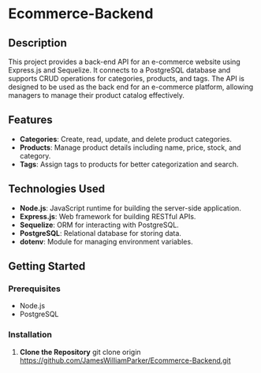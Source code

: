 # Ecommerce-Backend

## Description

This project provides a back-end API for an e-commerce website using Express.js and Sequelize. It connects to a PostgreSQL database and supports CRUD operations for categories, products, and tags. The API is designed to be used as the back end for an e-commerce platform, allowing managers to manage their product catalog effectively.

## Features

- **Categories**: Create, read, update, and delete product categories.
- **Products**: Manage product details including name, price, stock, and category.
- **Tags**: Assign tags to products for better categorization and search.

## Technologies Used

- **Node.js**: JavaScript runtime for building the server-side application.
- **Express.js**: Web framework for building RESTful APIs.
- **Sequelize**: ORM for interacting with PostgreSQL.
- **PostgreSQL**: Relational database for storing data.
- **dotenv**: Module for managing environment variables.

## Getting Started

### Prerequisites

- Node.js
- PostgreSQL

### Installation

1. **Clone the Repository**
git clone origin https://github.com/JamesWilliamParker/Ecommerce-Backend.git